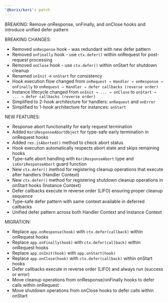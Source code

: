 ```yaml
---
'@korix/kori': patch
---
```


BREAKING: Remove onResponse, onFinally, and onClose hooks and introduce unified defer pattern

BREAKING CHANGES:

- Removed `onResponse` hook - was redundant with new defer pattern
- Removed `onFinally` hook - use `ctx.defer()` within onRequest for post-request processing
- Removed `onClose` hook - use `ctx.defer()` within onStart for shutdown cleanup
- Renamed `onInit` → `onStart` for consistency
- Hook execution flow changed from `onRequest → Handler → onResponse → onFinally` to `onRequest → Handler → defer callbacks (reverse order)`
- Instance lifecycle changed from `onInit → ... → onClose` to `onStart → ... → defer callbacks (reverse order)`
- Simplified to 2-hook architecture for handlers: `onRequest` and `onError`
- Simplified to 1-hook architecture for instances: `onStart`

NEW FEATURES:

- Response abort functionality for early request termination
- Added `KoriResponseAbortObject` for type-safe early termination in onRequest hooks
- Added `res.isAborted()` method to check abort status
- Hook execution automatically respects abort state and skips remaining hooks
- Type-safe abort handling with `KoriResponseAbort` type and `isKoriResponseAbort` guard function
- New `ctx.defer()` method for registering cleanup operations that execute after handlers (Handler Context)
- New `ctx.defer()` method for registering shutdown cleanup operations in onStart hooks (Instance Context)
- Defer callbacks execute in reverse order (LIFO) ensuring proper cleanup sequence
- Type-safe defer pattern with same context available in deferred callbacks
- Unified defer pattern across both Handler Context and Instance Context

MIGRATION:

- Replace `app.onResponse(hook)` with `ctx.defer(callback)` within onRequest hooks
- Replace `app.onFinally(hook)` with `ctx.defer(callback)` within onRequest hooks
- Replace `app.onInit(hook)` with `app.onStart(hook)`
- Replace `app.onClose(hook)` with `ctx.defer(callback)` within onStart hooks
- Defer callbacks execute in reverse order (LIFO) and always run (success or error)
- Move cleanup operations from onResponse/onFinally hooks to defer calls within onRequest
- Move shutdown operations from onClose hooks to defer calls within onStart
